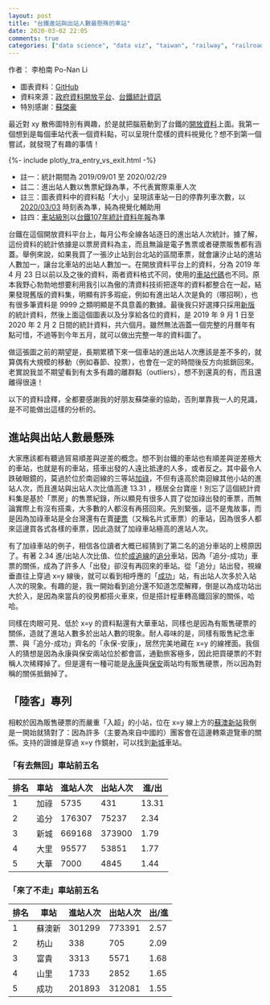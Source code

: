 ```yaml
---
layout: post
title: "台鐵進站與出站人數最懸殊的車站"
date: 2020-03-02 22:05
comments: true
categories: ["data science", "data viz", "taiwan", "railway", "railroad"]
---
```


作者： 李柏南 Po-Nan Li


- 圖表資料：[GitHub](https://github.com/leeneil/tra-data-viz/blob/master/export/20190901_20200229_進出車站人數.csv)
- 資料來源：[政府資料開放平台](https://data.gov.tw/dataset/8792)、[台鐵統計資訊](https://www.railway.gov.tw/tra-tip-web/adr/about-public-info-3?&activePage=1)
- 特別感謝：[蘇棨豪](https://www.facebook.com/ban.tieqiao)

最近對 xy 散佈圖特別有興趣，於是就把腦筋動到了台鐵的[開放資料](https://data.gov.tw/datasets/search?qs=dtid%3A6679&order=downloadcount&type=dataset)上面。我第一個想到是每個車站代表一個資料點，可以呈現什麼樣的資料視覺化？想不到第一個嘗試，就發現了有趣的事情！



{%- include plotly_tra_entry_vs_exit.html -%}

- 註一：統計期間為 2019/09/01 至 2020/02/29
- 註二：進出站人數以售票紀錄為準，不代表實際乘車人次
- 註三：圖表資料中的資料點「大小」呈現該車站一日的停靠列車次數，以 [2020/03/03](https://github.com/leeneil/tra-data-viz/blob/master/data/%E5%90%84%E7%AB%99%E5%81%9C%E9%9D%A0%E5%88%97%E8%BB%8A%E6%AC%A120200303.csv) 時刻表為準，純為視覺化輔助用
- 註四：[車站級別](https://github.com/leeneil/tra-data-viz/blob/master/data/%E8%BB%8A%E7%AB%99%E7%B4%9A%E5%88%A52018.csv)以[台鐵107年統計資料年報](https://www.railway.gov.tw/tra-tip-web/adr/about-public-info-3?&activePage=1)為準


台鐵在這個開放資料平台上，每月公布全線各站逐日的進出站人次統計。據了解，這份資料的統計依據是以票房資料為主，而且無論是電子售票或者硬票販售都有涵蓋。舉例來說，如果我買了一張汐止站到台北站的區間車票，就會讓汐止站的進站人數加一，讓台北車站的出站人數加一。在開放資料平台上的資料，分為 2019 年 4 月 23 日以前以及之後的資料，兩者資料格式不同，使用的[車站代碼](https://github.com/leeneil/tra-data-viz/blob/master/data/%E6%96%B0%E8%88%8A%E7%89%88%E6%9C%AC%E9%90%B5%E8%B7%AF%E6%99%82%E5%88%BB%E8%A1%A8%E8%BB%8A%E7%AB%99%E4%BB%A3%E7%A2%BC%E5%B0%8D%E7%85%A7%E8%A1%A8.json)也不同。原本我野心勃勃地想要利用我引以為傲的清資料技術把逐年的資料都整合在一起，結果發現舊版的資料集，明顯有許多瑕疵，例如有進出站人次是負的（哪招啊），也有很多筆資料是 9999 之類明顯是不具意義的數據。最後我只好選擇只採用[新版](https://github.com/leeneil/tra-data-viz/blob/master/data/%E6%AF%8F%E6%97%A5%E5%90%84%E7%AB%99%E9%80%B2%E5%87%BA%E7%AB%99%E4%BA%BA%E6%95%B8.json)的統計資料，然後上面這個圖表以及分享給各位的資料，是 2019 年 9 月 1 日至 2020 年 2 月 2 日間的統計資料，共六個月。雖然無法涵蓋一個完整的月曆年有點可惜，不過等到今年五月，就可以做出完整一年的資料圖了。

做這張圖之前的期望是，長期累積下來一個車站的進出站人次應該是差不多的，就算偶有大規模的移動（例如春節、投票），也會在一定的時間後反方向抵銷回來。老實說我並不期望看到有太多有趣的離群點（outliers），想不到還真的有，而且還離得很遠！

以下的資料詮釋，全都要感謝我的好朋友蘇棨豪的協助，否則單靠我一人的見識，是不可能做出這樣的分析的。

## 進站與出站人數最懸殊

大家應該都有聽過貿易順差與逆差的概念。想不到台鐵的車站也有順差與逆差極大的車站，也就是有的車站，搭車出發的人遠比抵達的人多，或者反之。其中最令人跌破眼鏡的，莫過於位於南迴線的三等站[加祿](https://zh.wikipedia.org/zh-hant/%E5%8A%A0%E7%A5%BF%E8%BB%8A%E7%AB%99)，不但有遠高於南迴線其他小站的進站人次，而且進站與出站人次比值高達 13.31 ，穩居全台寶座！別忘了這個統計資料集是基於「票房」的售票紀錄，所以顯見有很多人買了從加祿出發的車票，而無論實際上有沒有搭乘，大多數的人都沒有再搭回來。先別緊張，這不是鬼故事，而是因為加祿車站是全台灣還有在賣[硬票](https://zh.wikipedia.org/wiki/%E5%9F%83%E5%BE%B7%E8%92%99%E6%A3%AE%E5%BC%8F%E9%90%B5%E8%B7%AF%E8%BB%8A%E7%A5%A8)（又稱名片式車票）的車站，因為很多人都來這邊買各式各樣的車票，因此造就了加祿車站極高的進站人次。

有了加祿車站的例子，相信各位讀者大概已經猜到了第二名的追分車站的上榜原因了。有著 2.34 進/出站人次比值、位於[成追線](https://zh.wikipedia.org/wiki/%E6%88%90%E8%BF%BD%E7%B7%9A)的[追分](https://zh.wikipedia.org/wiki/%E8%BF%BD%E5%88%86%E8%BB%8A%E7%AB%99)車站，因為「追分-成功」車票的關係，成為了許多人「出發」卻沒有再回來的車站。從「追分」站出發，視線垂直往上穿過 x=y 線後，就可以看到相呼應的「[成功](https://zh.wikipedia.org/wiki/%E6%88%90%E5%8A%9F%E8%BB%8A%E7%AB%99)」站，有出站人次多於入站人次的現象。有趣的是，我一開始看到追分還不知道怎麼解釋，倒是以為成功站出大於入，是因為來當兵的役男都搭火車來，但是搭計程車轉高鐵回家的關係，哈哈。

同樣在肉眼可見、低於 x=y 的資料點還有大華車站，同樣也是因為有販售硬票的關係，造就了進站人數多於出站人數的現象。耐人尋味的是，同樣有販售紀念車票、與「追分-成功」齊名的「永保-安康」，居然完美地藏在 x=y 的線裡面。我個人的猜想是因為永康與保安兩站位於都會區，通勤旅客極多，因此把買硬票的不對稱人次稀釋掉了。但是還有一種可能是[永康](https://zh.wikipedia.org/wiki/%E6%B0%B8%E5%BA%B7%E8%BB%8A%E7%AB%99)與[保安](https://zh.wikipedia.org/wiki/%E4%BF%9D%E5%AE%89%E8%BB%8A%E7%AB%99)兩站均有販售硬票，所以因為對稱的關係抵銷掉了。

## 「陸客」專列

相較於因為販售硬票的而嚴重「入超」的小站，位在 x=y 線上方的[蘇澳新站](https://zh.wikipedia.org/wiki/%E8%98%87%E6%BE%B3%E6%96%B0%E7%AB%99)我倒是一開始就猜對了：因為許多（主要為來自中國的）團客會在這邊轉乘遊覽車的關係。支持的證據是穿過 x=y 作鏡射，可以找到[新城](https://zh.wikipedia.org/wiki/%E6%96%B0%E5%9F%8E%EF%BC%88%E5%A4%AA%E9%AD%AF%E9%96%A3%EF%BC%89%E8%BB%8A%E7%AB%99)車站。

### 「有去無回」車站前五名

| 排名 | 車站 | 進站人次 | 出站人次 | 進/出 |
|------|------|----------|----------|-------|
| 1    | 加祿 | 5735     | 431      | 13.31 |
| 2    | 追分 | 176307   | 75237    | 2.34  |
| 3    | 新城 | 669168   | 373900   | 1.79  |
| 4    | 大里 | 95577    | 53851    | 1.77  |
| 5    | 大華 | 7000     | 4845     | 1.44  |


### 「來了不走」車站前五名

| 排名 | 車站   | 進站人次 | 出站人次 | 出/進 |
|------|--------|----------|----------|-------|
| 1    | 蘇澳新 | 301299   | 773391   | 2.57  |
| 2    | 枋山   | 338      | 705      | 2.09  |
| 3    | 富貴   | 3313     | 5571     | 1.68  |
| 4    | 山里   | 1733     | 2852     | 1.65  |
| 5    | 成功   | 201893   | 312081   | 1.55  |
